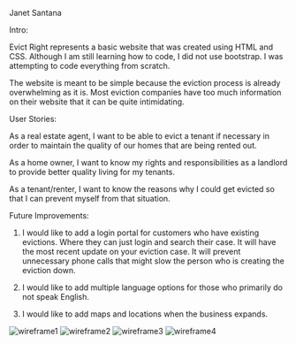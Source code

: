 Janet Santana

Intro:

Evict Right represents a basic website that was created using HTML and CSS. Although I am still learning how to code, I did not use bootstrap. I was attempting to code everything from scratch. 

The website is meant to be simple because the eviction process is already overwhelming as it is. Most eviction companies have too much information on their website that it can be quite intimidating. 

User Stories:

As a real estate agent, I want to be able to evict a tenant if necessary in order to maintain the quality of our homes that are being rented out. 

As a home owner, I want to know my rights and responsibilities as a landlord to provide better quality living for my tenants. 

As a tenant/renter, I want to know the reasons why I could get evicted so that I can prevent myself from that situation.

Future Improvements:

1. I would like to add a login portal for customers who have existing evictions. Where they can just login and search their case. It will have the most recent update on your eviction case. It will prevent unnecessary phone calls that might slow the person who is creating the eviction down.

2. I would like to add multiple language options for those who primarily do not speak English.

3. I would like to add maps and locations when the business expands.

![wireframe1](https://user-images.githubusercontent.com/94398075/149658736-4cad0b3b-5f53-43b7-bd46-3368734e5744.png)
![wireframe2](https://user-images.githubusercontent.com/94398075/149658737-93d4aeae-a219-418f-b6f9-ea7b2e6c0190.png)
![wireframe3](https://user-images.githubusercontent.com/94398075/149658738-84cd290a-9a31-4965-bd0f-86fe6af06118.png)
![wireframe4](https://user-images.githubusercontent.com/94398075/149658739-9b894423-f4a1-47f8-abdb-da481806801d.png)
